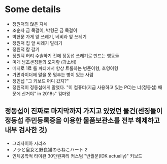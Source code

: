 # Some details

- 정원덕의 앉은 자세
- 조순자 금 목걸이, 박형균 금 목걸이
- 박현문 가게 앞 쓰레기, 베비라 앞 쓰레기
- 정원덕 집 앞 씨레기 말리기
- 정원덕 칼 갈기
- 정원덕 허리 수술하기 전에 정동섭 쓰레기로 만드는 행동들
- 미개 남조센징들의 오지랖 (과소비)
- 메지로 1료 롤 파티에서 항상 트롤하는 병준이형, 호영이형
- 가면라이더에 말을 못 멈추는 병이 있는 사람
- 정인섭 "그 키보드 어디 갔지?" 
- 정원덕이 정동섭에게 말했다. "이 컴퓨터(지금 사용하고 있는 PC)는 너(정동섭) 때문에 산거야" in 2018s" 컴마왕


## 정동섭이 진짜로 마지막까지 가지고 있었던 물건(센징들이 정동섭 주민등록증을 이용한 물품보관소를 전부 해제하고 내부 검사한 것)
- 그리자이아 시리즈 
- ノラと皇女と野良猫のらねこハート 2
- 인체공학적 타이완 30만원짜리 커스텀 "반월문(IDK actually)" 키보드